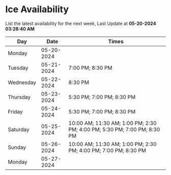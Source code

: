 # Ice Availability

List the latest availability for the next week, Last Update at **05-20-2024 03:28:40 AM**

| Day         | Date        | Times       |
| ----------- | ----------- | ----------- |
|Monday|05-20-2024||
|Tuesday|05-21-2024|7:00 PM; 8:30 PM|
|Wednesday|05-22-2024|8:30 PM|
|Thursday|05-23-2024|5:30 PM; 7:00 PM; 8:30 PM|
|Friday|05-24-2024|5:30 PM; 7:00 PM; 8:30 PM|
|Saturday|05-25-2024|10:00 AM; 11:30 AM; 1:00 PM; 2:30 PM; 4:00 PM; 5:30 PM; 7:00 PM; 8:30 PM|
|Sunday|05-26-2024|10:00 AM; 11:30 AM; 1:00 PM; 2:30 PM; 4:00 PM; 7:00 PM; 8:30 PM|
|Monday|05-27-2024||
